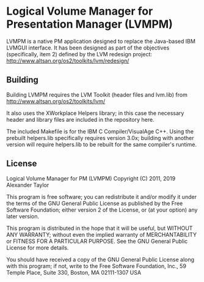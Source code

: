 Logical Volume Manager for Presentation Manager (LVMPM)
=======================================================

LVMPM is a native PM application designed to replace the Java-based IBM LVMGUI
interface.  It has been designed as part of the objectives (specifically, item
2) defined by the LVM redesign project: 
http://www.altsan.org/os2/toolkits/lvm/redesign/


Building
--------

Building LVMPM requires the LVM Toolkit (header files and lvm.lib) from
http://www.altsan.org/os2/toolkits/lvm/

It also uses the XWorkplace Helpers library; in this case the necessary header
and library files are included in the repository here.  

The included Makefile is for the IBM C Compiler/VisualAge C++.  Using the 
prebuilt helpers.lib specifically requires version 3.0x; building with another
version will require helpers.lib to be rebuilt for the same compiler's runtime.


License
-------

Logical Volume Manager for PM (LVMPM)
Copyright (C) 2011, 2019 Alexander Taylor

This program is free software; you can redistribute it and/or modify
it under the terms of the GNU General Public License as published by
the Free Software Foundation; either version 2 of the License, or
(at your option) any later version.

This program is distributed in the hope that it will be useful,
but WITHOUT ANY WARRANTY; without even the implied warranty of
MERCHANTABILITY or FITNESS FOR A PARTICULAR PURPOSE.  See the
GNU General Public License for more details.

You should have received a copy of the GNU General Public License
along with this program; if not, write to the Free Software
Foundation, Inc., 59 Temple Place, Suite 330, Boston, MA  02111-1307  USA


